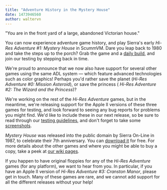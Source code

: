 ```yaml
---
title: "Adventure History in the Mystery House"
date: 1473946560
author: waltervn
---
```


"You are in the front yard of a large, abandoned Victorian house."

You can now experience adventure game history, and play Sierra's early *Hi-Res Adventure #1: Mystery House* in ScummVM. Dare you leap back to 1980 and take the steps up to the porch? Grab the game and a [daily build](/downloads/#daily), and join our testing by stepping back in time.

We're proud to announce that we now also have support for several other games using the same ADL system — which feature advanced technologies such as color graphics! Perhaps you'd rather save the planet (*Hi-Res Adventure #0: Mission Asteroid*), or save the princess ( *Hi-Res Adventure #2: The Wizard and the Princess*)?

We're working on the rest of the *Hi-Res Adventure* games, but in the meantime, we're releasing support for the Apple II versions of these three games for testing, and look forward to seeing any bug reports for problems you might find. We'd like to include these in our next release, so be sure to read through our [testing guidelines](http://wiki.scummvm.org/index.php/Release_Testing), and don't forget to take some [screenshots](http://wiki.scummvm.org/index.php/Screenshots).

*Mystery House* was released into the public domain by Sierra On-Line in 1987, to celebrate their 7th anniversary. You can [download it](https://www.scummvm.org/games/#mysthous) for free. For more details about the other games and where you might be able to buy a copy, take a peek at [our wiki pages](http://wiki.scummvm.org/index.php/ADL).

If you happen to have original floppies for any of the *Hi-Res Adventure* games (for any platform), we want to hear from you. In particular, if you have an Apple II version of *Hi-Res Adventure #3: Cranston Manor*, please get in touch. Many of these games are rare, and we cannot add support for all the different releases without your help!
